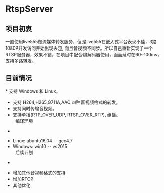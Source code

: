 # RtspServer


项目初衷<br>
-
一直使用live555做流媒体转发服务，但是live555在嵌入式平台表现不佳，3路1080P并发访问开始出现丢包, 而且音视频不同步。所以自己重新实现了一个RTSP服务器，效果不错，在项目中配合编解码器使用，画面延时在60~100ms，支持多路转发。<br>

目前情况<br>
-
* 支持 Windows 和 Linux。
* 支持 H264,H265,G711A,AAC 四种音视频格式的转发。<br>
* 支持同时传输音视频。<br>
* 支持单播(RTP_OVER_UDP, RTSP_OVER_RTP), 组播。<br>
 
编译环境<br>
-
* Linux: ubuntu16.04 -- gcc4.7<br>
* Windows: win10 -- vs2015<br>
 
后续计划<br>
-
* 增加其他音视频格式的支持
* 增加RTCP
* 其他优化
